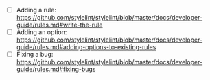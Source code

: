 <!--- Please read the following. Pull requests that do not adhere to these guidelines will be closed. -->

<!--- Each pull request must, with the exception of minor documentation fixes, be associated with an open issue.  -->
<!--- If a corresponding issue does not exist please stop. Instead, create an issue so we can discuss the change first. -->

<!--- If there is an associated open issue, then the next step is to make sure you've read the relevant developer guide: -->
- [ ] Adding a rule: https://github.com/stylelint/stylelint/blob/master/docs/developer-guide/rules.md#write-the-rule
- [ ] Adding an option: https://github.com/stylelint/stylelint/blob/master/docs/developer-guide/rules.md#adding-options-to-existing-rules
- [ ] Fixing a bug: https://github.com/stylelint/stylelint/blob/master/docs/developer-guide/rules.md#fixing-bugs

<!--- If you've done that, then please continue and create this pull request. Thank you for contributing. -->
